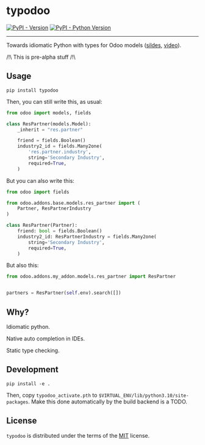 # typodoo

[![PyPI - Version](https://img.shields.io/pypi/v/typodoo.svg)](https://pypi.org/project/typodoo)
[![PyPI - Python Version](https://img.shields.io/pypi/pyversions/typodoo.svg)](https://pypi.org/project/typodoo)

-----

Towards idiomatic Python with types for Odoo models ([sildes](https://docs.google.com/presentation/d/1A8UzGnw3TisUjajnPySiHk6E75tEpi7D3zxsHdtjIW4/edit?usp=sharing), [video](https://youtu.be/pAVGpEVORbY)).

/!\ This is pre-alpha stuff /!\

## Usage

`pip install typodoo`

Then, you can still write this, as usual:

```python
from odoo import models, fields

class ResPartner(models.Model):
    _inherit = "res.partner"

    friend = fields.Boolean()
    industry2_id = fields.Many2one(
        'res.partner.industry',
        string='Secondary Industry',
        required=True,
    )
```

But you can also write this:

```python
from odoo import fields

from odoo.addons.base.models.res_partner import (
    Partner, ResPartnerIndustry
)

class ResPartner(Partner):
    friend: bool = fields.Boolean()
    industry2_id: ResPartnerIndustry = fields.Many2one(
        string='Secondary Industry',
        required=True,
    )
```

But also this:

```python
from odoo.addons.my_addon.models.res_partner import ResPartner


partners = ResPartner(self.env).search([])
```

## Why?

Idiomatic python.

Native auto completion in IDEs.

Static type checking.

## Development

`pip install -e .`

Then, copy `typodoo_activate.pth` to `$VIRTUAL_ENV/lib/python3.10/site-packages`.
Make this done automatically by the build backend is a TODO.

## License

`typodoo` is distributed under the terms of the
[MIT](https://spdx.org/licenses/MIT.html) license.
